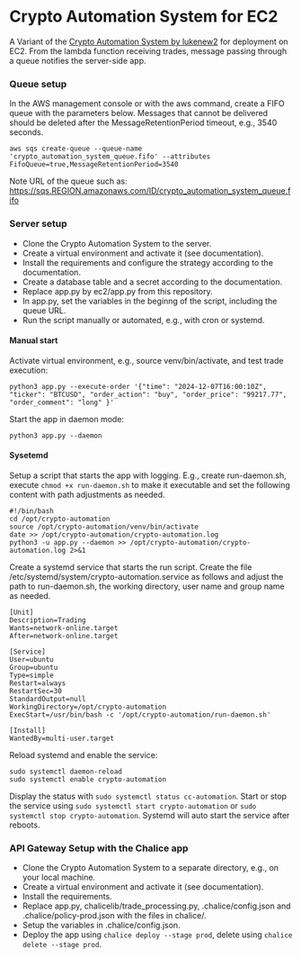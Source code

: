 # Crypto Automation System for EC2

A Variant of the [Crypto Automation System by lukenew2](https://github.com/lukenew2/crypto_automation_system) for deployment on EC2. From the lambda function receiving trades, message passing through a queue notifies the server-side app.


### Queue setup

In the AWS management console or with the aws command, create a FIFO queue with the parameters below. Messages that cannot be delivered should be deleted after the MessageRetentionPeriod timeout, e.g., 3540 seconds.

```aws sqs create-queue --queue-name 'crypto_automation_system_queue.fifo' --attributes FifoQueue=true,MessageRetentionPeriod=3540```

Note URL of the queue such as: https://sqs.REGION.amazonaws.com/ID/crypto_automation_system_queue.fifo

### Server setup

- Clone the Crypto Automation System to the server.
- Create a virtual environment and activate it (see documentation).
- Install the requirements and configure the strategy according to the documentation.
- Create a database table and a secret according to the documentation.
- Replace app.py by ec2/app.py from this repository.
- In app.py, set the variables in the beginng of the script, including the queue URL.
- Run the script manually or automated, e.g., with cron or systemd.

#### Manual start

Activate virtual environment, e.g., source venv/bin/activate, and test trade execution:

```
python3 app.py --execute-order '{"time": "2024-12-07T16:00:10Z", "ticker": "BTCUSD", "order_action": "buy", "order_price": "99217.77", "order_comment": "long" }'
```

Start the app in daemon mode:

```
python3 app.py --daemon
```

#### Sysetemd

Setup a script that starts the app with logging. E.g., create run-daemon.sh, execute ```chmod +x run-daemon.sh``` to make it executable and set the following content with path adjustments as needed.

```
#!/bin/bash
cd /opt/crypto-automation
source /opt/crypto-automation/venv/bin/activate
date >> /opt/crypto-automation/crypto-automation.log
python3 -u app.py --daemon >> /opt/crypto-automation/crypto-automation.log 2>&1
```

Create a systemd service that starts the run script. Create the file /etc/systemd/system/crypto-automation.service as follows and adjust the path to run-daemon.sh, the working directory, user name and group name as needed.

```
[Unit]
Description=Trading
Wants=network-online.target
After=network-online.target

[Service]
User=ubuntu
Group=ubuntu
Type=simple
Restart=always
RestartSec=30
StandardOutput=null
WorkingDirectory=/opt/crypto-automation
ExecStart=/usr/bin/bash -c '/opt/crypto-automation/run-daemon.sh'

[Install]
WantedBy=multi-user.target
```

Reload systemd and enable the service:
```
sudo systemctl daemon-reload
sudo systemctl enable crypto-automation
```

Display the status with ```sudo systemctl status cc-automation```. Start or stop the service using ```sudo systemctl start crypto-automation``` or ```sudo systemctl stop crypto-automation```. Systemd will auto start the service after reboots.


### API Gateway Setup with the Chalice app

- Clone the Crypto Automation System to a separate directory, e.g., on your local machine.
- Create a virtual environment and activate it (see documentation).
- Install the requirements.
- Replace app.py, chalicelib/trade_processing.py, .chalice/config.json and .chalice/policy-prod.json with the files in chalice/.
- Setup the variables in .chalice/config.json.
- Deploy the app using ```chalice deploy --stage prod```, delete using ```chalice delete --stage prod```.

